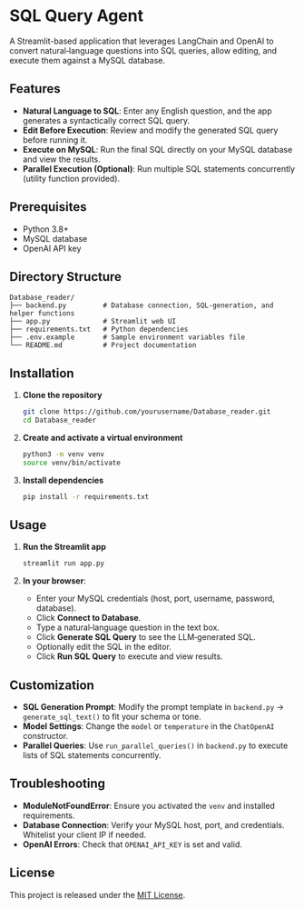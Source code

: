 # SQL Query Agent

A Streamlit-based application that leverages LangChain and OpenAI to convert natural‑language questions into SQL queries, allow editing, and execute them against a MySQL database.

## Features

* **Natural Language to SQL**: Enter any English question, and the app generates a syntactically correct SQL query.
* **Edit Before Execution**: Review and modify the generated SQL query before running it.
* **Execute on MySQL**: Run the final SQL directly on your MySQL database and view the results.
* **Parallel Execution (Optional)**: Run multiple SQL statements concurrently (utility function provided).

## Prerequisites

* Python 3.8+
* MySQL database
* OpenAI API key

## Directory Structure

```
Database_reader/
├── backend.py         # Database connection, SQL‑generation, and helper functions
├── app.py             # Streamlit web UI
├── requirements.txt   # Python dependencies
├── .env.example       # Sample environment variables file
└── README.md          # Project documentation
```

## Installation

1. **Clone the repository**

   ```bash
   git clone https://github.com/yourusername/Database_reader.git
   cd Database_reader
   ```

2. **Create and activate a virtual environment**

   ```bash
   python3 -m venv venv
   source venv/bin/activate
   ```

3. **Install dependencies**

   ```bash
   pip install -r requirements.txt
   ```

## Usage

1. **Run the Streamlit app**

   ```bash
   streamlit run app.py
   ```

2. **In your browser**:

   * Enter your MySQL credentials (host, port, username, password, database).
   * Click **Connect to Database**.
   * Type a natural‑language question in the text box.
   * Click **Generate SQL Query** to see the LLM‑generated SQL.
   * Optionally edit the SQL in the editor.
   * Click **Run SQL Query** to execute and view results.

## Customization

* **SQL Generation Prompt**: Modify the prompt template in `backend.py` → `generate_sql_text()` to fit your schema or tone.
* **Model Settings**: Change the `model` or `temperature` in the `ChatOpenAI` constructor.
* **Parallel Queries**: Use `run_parallel_queries()` in `backend.py` to execute lists of SQL statements concurrently.

## Troubleshooting

* **ModuleNotFoundError**: Ensure you activated the `venv` and installed requirements.
* **Database Connection**: Verify your MySQL host, port, and credentials. Whitelist your client IP if needed.
* **OpenAI Errors**: Check that `OPENAI_API_KEY` is set and valid.

## License

This project is released under the [MIT License](LICENSE).
